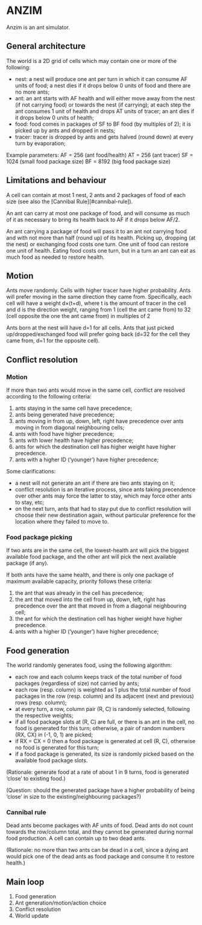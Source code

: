 # ANZIM

Anzim is an ant simulator.

## General architecture

The world is a 2D grid of cells which may contain one or more of the
following:

* nest: a nest will produce one ant per turn in which it can consume AF
  units of food; a nest dies if it drops below 0 units of food and there
  are no more ants;
* ant: an ant starts with AF health and will either move away from the
  nest (if not carrying food) or towards the nest (if carrying); at each
  step the ant consumes 1 unit of health and drops AT units of tracer;
  an ant dies if it drops below 0 units of health;
* food: food comes in packages of SF to BF food (by multiples of 2); it
  is picked up by ants and dropped in nests;
* tracer: tracer is dropped by ants and gets halved (round down) at every
  turn by evaporation;

Example parameters:
AF = 256	(ant food/health)
AT = 256	(ant tracer)
SF = 1024	(small food package size)
BF = 8192	(big food package size)

## Limitations and behaviour

A cell can contain at most 1 nest, 2 ants and 2 packages of food of each
size (see also the [Cannibal Rule][#cannibal-rule]).

An ant can carry at most one package of food, and will consume as much
of it as necessary to bring its health back to AF if it drops below
AF/2.

An ant carrying a package of food will pass it to an ant not carrying
food and with not more than half (round up) of its health. Picking up,
dropping (at the nest) or exchanging food costs one turn. One unit of
food can restore one unit of health. Eating food costs one turn, but in
a turn an ant can eat as much food as needed to restore health.

## Motion

Ants move randomly. Cells with higher tracer have higher probability.
Ants will prefer moving in the same direction they came from.
Specifically, each cell will have a weight d×(t+d), where t is the
amount of tracer in the cell and d is the direction weight, ranging from
1 (cell the ant came from) to 32 (cell opposite the one the ant came
from) in multiples of 2

Ants born at the nest will have d=1 for all cells. Ants that just picked
up/dropped/exchanged food will prefer going back (d=32 for the cell they
came from, d=1 for the opposite cell).

## Conflict resolution

### Motion

If more than two ants would move in the same cell, conflict are
resolved according to the following criteria:

1. ants staying in the same cell have precedence;
2. ants being generated have precedence;
3. ants moving in from up, down, left, right have precedence over ants
   moving in from diagonal neighbouring cells;
4. ants with food have higher precedence;
5. ants with lower health have higher precedence;
6. ants for which the destination cell has higher weight have higher
   precedence.
7. ants with a higher ID (‘younger’) have higher precedence;

Some clarifications:

* a nest will not generate an ant if there are two ants staying on it;
* conflict resolution is an iterative process, since ants taking
  precendence over other ants may force the latter to stay, which may
  force other ants to stay, etc;
* on the next turn, ants that had to stay put due to conflict resolution
  will choose their new destination again, without particular preference
  for the location where they failed to move to.

### Food package picking

If two ants are in the same cell, the lowest-health ant will pick the
biggest available food package, and the other ant will pick the next
available package (if any).

If both ants have the same health, and there is only one package of
maximum available capacity, priority follows these criteria:

1. the ant that was already in the cell has precedence;
2. the ant that moved into the cell from up, down, left, right has
   precedence over the ant that moved in from a diagonal neighbouring
   cell;
3. the ant for which the destination cell has higher weight have higher
   precedence.
4. ants with a higher ID (‘younger’) have higher precedence;

## Food generation

The world randomly generates food, using the following algorithm:

* each row and each column keeps track of the total number of food
  packages (regardless of size) not carried by ants;
* each row (resp. column) is weighted as 1 plus the total number of food
  packages in the row (resp. column) and its adjacent (next and
  previous) rows (resp. column);
* at every turn, a row, column pair (R, C) is randomly selected,
  following the respective weights;
* if all food package slots at (R, C) are full, or there is an ant in
  the cell, no food is generated for this turn; otherwise, a pair of
  random numbers (RX, CX) in (-1, 0, 1) are picked;
* if RX = CX = 0 then a food package is generated at cell (R, C),
  otherwise no food is generated for this turn;
* if a food package is generated, its size is randomly picked based on
  the available food package slots.

(Rationale: generate food at a rate of about 1 in 9 turns, food is
generated ‘close’ to existing food.)

(Question: should the generated package have a higher probability of
being ‘close’ in size to the existing/neighbouring packages?)

### Cannibal rule

Dead ants become packages with AF units of food. Dead ants do not count
towards the row/column total, and they cannot be generated during normal
food production. A cell can contain up to two dead ants.

(Rationale: no more than two ants can be dead in a cell, since a dying
ant would pick one of the dead ants as food package and consume it to
restore health.)

## Main loop

1. Food generation
2. Ant generation/motion/action choice
3. Conflict resolution
4. World update



